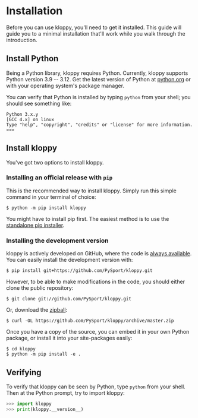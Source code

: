 # Installation

Before you can use kloppy, you'll need to get it installed. This guide will guide you to a minimal installation that'll work while you walk through the introduction.

## Install Python

Being a Python library, kloppy requires Python. Currently, kloppy supports Python version 3.9 -- 3.12. Get the latest version of Python at [python.org](https://www.python.org/downloads/) or with your operating system's package manager.

You can verify that Python is installed by typing `python` from your shell; you should see something like:

```
Python 3.x.y
[GCC 4.x] on linux
Type "help", "copyright", "credits" or "license" for more information.
>>>
```

## Install kloppy

You've got two options to install kloppy.

### Installing an official release with `pip`

This is the recommended way to install kloppy. Simply run this simple command in your terminal of choice:

```console
$ python -m pip install kloppy
```

You might have to install pip first. The easiest method is to use the [standalone pip installer](https://pip.pypa.io/en/latest/installing/#installing-with-get-pip-py).

### Installing the development version

kloppy is actively developed on GitHub, where the code is [always available](https://github.com/PySport/kloppy). You can easily install the development version with:

```console
$ pip install git+https://github.com/PySport/kloppy.git
```

However, to be able to make modifications in the code, you should either clone the public repository:

```console
$ git clone git://github.com/PySport/kloppy.git
```

Or, download the [zipball](https://github.com/PySport/kloppy/archive/master.zip):

```console
$ curl -OL https://github.com/PySport/kloppy/archive/master.zip
```

Once you have a copy of the source, you can embed it in your own Python package, or install it into your site-packages easily:

```console
$ cd kloppy
$ python -m pip install -e .
```

## Verifying

To verify that kloppy can be seen by Python, type `python` from your shell. Then at the Python prompt, try to import kloppy:

```python
>>> import kloppy
>>> print(kloppy.__version__)
```
